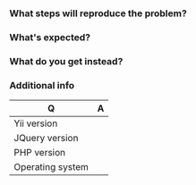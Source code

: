 ### What steps will reproduce the problem?

### What's expected?

### What do you get instead?

### Additional info

| Q                | A
| ---------------- | ---
| Yii version      |
| JQuery version   |
| PHP version      |
| Operating system |
